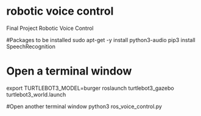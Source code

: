 # robotic voice control
Final Project Robotic Voice Control

#Packages to be installed
sudo apt-get -y install python3-audio
pip3 install SpeechRecognition

# Open a terminal window
export TURTLEBOT3_MODEL=burger
roslaunch turtlebot3_gazebo turtlebot3_world.launch

#Open another terminal window
python3 ros_voice_control.py
